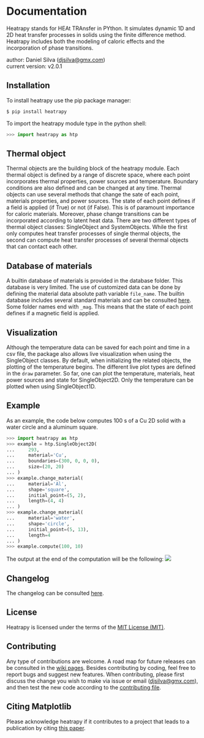 # Documentation

Heatrapy stands for HEAt TRAnsfer in PYthon. It simulates dynamic 1D and 2D heat transfer processes in solids using the finite difference method. Heatrapy includes both the modeling of caloric effects and the incorporation of phase transitions.

author: Daniel Silva (djsilva@gmx.com) <br> current version: v2.0.1

Installation
------------
To install heatrapy use the pip package manager:
```bash
$ pip install heatrapy
```
To import the heatrapy module type in the python shell:
```python
>>> import heatrapy as htp
```

Thermal object
--------------
Thermal objects are the building block of the heatrapy module. Each thermal object is defined by a range of discrete space, where each point incorporates thermal properties, power sources and temperature. Boundary conditions are also defined and can be changed at any time. Thermal objects can use several methods that change the sate of each point, materials properties, and power sources. The state of each point defines if a field is applied (if True) or not (if False). This is of paramount importance for caloric materials. Moreover, phase change transitions can be incorporated according to latent heat data. There are two different types of thermal object classes: SingleObject and SystemObjects. While the first only computes heat transfer processes of single thermal objects, the second can compute heat transfer processes of several thermal objects that can contact each other.

Database of materials
---------------------
A builtin database of materials is provided in the database folder. This database is very limited. The use of customized data can be done by defining the material data absolute path variable `file_name`. The builtin database includes several standard materials and can be consulted <a href='https://github.com/djsilva99/heatrapy/tree/master/heatrapy/database'>here</a>. Some folder names end with `_mag`. This means that the state of each point defines if a magnetic field is applied.

Visualization
-------------
Although the temperature data can be saved for each point and time in a csv file, the package also allows live visualization when using the SingleObject classes. By default, when initializing the related objects, the plotting of the temperature begins. The different live plot types are defined in the `draw` parameter. So far, one can plot the temperature, materials, heat power sources and state for SingleObject2D. Only the temperature can be plotted when using SingleObject1D.

Example
-------
As an example, the code below computes 100 s of a Cu 2D solid with a water circle and a aluminum square.
```python
>>> import heatrapy as htp
>>> example = htp.SingleObject2D(
...     293,
...     material='Cu',
...     boundaries=(300, 0, 0, 0),
...     size=(20, 20)
... )
>>> example.change_material(
...     material='Al',
...     shape='square',
...     initial_point=(5, 2),
...     length=(4, 4)
... )
>>> example.change_material(
...     material='water',
...     shape='circle',
...     initial_point=(5, 13),
...     length=4
... )
>>> example.compute(100, 10)
```
The output at the end of the computation will be the following:
<img src="https://github.com/danieljosesilva/heatrapy/blob/master/img/example.png">

Changelog
---------
The changelog can be consulted <a href='https://github.com/djsilva99/heatrapy/tree/master/CHANGELOG.md'>here</a>.

License
-------
Heatrapy is licensed under the terms of the <a href='https://github.com/djsilva99/heatrapy/tree/master/LICENSE'>MIT License (MIT)</a>.

Contributing
------------
Any type of contributions are welcome. A road map for future releases can be consulted in the <a href='https://github.com/djsilva99/heatrapy/wiki'>wiki pages</a>. Besides contributing by coding, feel free to report bugs and suggest new features. When contributing, please first discuss the change you wish to make via issue or email (djsilva@gmx.com), and then test the new code according to the <a href='https://github.com/djsilva99/heatrapy/tree/master/CONTRIBUTING.md'> contributing file</a>.

Citing Matplotlib
-----------------
Please acknowledge heatrapy if it contributes to a project that leads to a publication by citing <a href='https://github.com/djsilva99/heatrapy/wiki'>this paper</a>.
